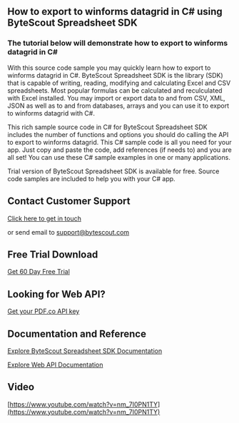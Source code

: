 ## How to export to winforms datagrid in C# using ByteScout Spreadsheet SDK

### The tutorial below will demonstrate how to export to winforms datagrid in C#

With this source code sample you may quickly learn how to export to winforms datagrid in C#. ByteScout Spreadsheet SDK is the library (SDK) that is capable of writing, reading, modifying and calculating Excel and CSV spreadsheets. Most popular formulas can be calculated and reculculated with Excel installed. You may import or export data to and from CSV, XML, JSON as well as to and from databases, arrays and you can use it to export to winforms datagrid with C#.

This rich sample source code in C# for ByteScout Spreadsheet SDK includes the number of functions and options you should do calling the API to export to winforms datagrid. This C# sample code is all you need for your app. Just copy and paste the code, add references (if needs to) and you are all set! You can use these C# sample examples in one or many applications.

Trial version of ByteScout Spreadsheet SDK is available for free. Source code samples are included to help you with your C# app.

## Contact Customer Support

[Click here to get in touch](https://bytescout.zendesk.com/hc/en-us/requests/new?subject=ByteScout%20Spreadsheet%20SDK%20Question)

or send email to [support@bytescout.com](mailto:support@bytescout.com?subject=ByteScout%20Spreadsheet%20SDK%20Question) 

## Free Trial Download

[Get 60 Day Free Trial](https://bytescout.com/download/web-installer?utm_source=github-readme)

## Looking for Web API? 

[Get your PDF.co API key](https://pdf.co/documentation/api?utm_source=github-readme)

## Documentation and Reference

[Explore ByteScout Spreadsheet SDK Documentation](https://bytescout.com/documentation/index.html?utm_source=github-readme)

[Explore Web API Documentation](https://pdf.co/documentation/api?utm_source=github-readme)

## Video

[https://www.youtube.com/watch?v=nm_7I0PN1TY](https://www.youtube.com/watch?v=nm_7I0PN1TY)